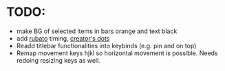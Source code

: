 # TODO:

- make BG of selected items in bars orange and text black
- add [rubato](https://github.com/andOrlando/rubato) timing, [creator's dots](https://github.com/andOrlando/nix-dotfiles/tree/main/bennett/awesome)
- Readd titlebar functionalities into keybinds (e.g. pin and on top)
- Remap movement keys hjkl so horizontal movement is possible. Needs redoing resizing keys as well.
